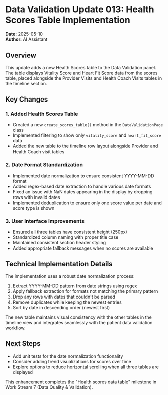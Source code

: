 # Data Validation Update 013: Health Scores Table Implementation

**Date:** 2025-05-10  
**Author:** AI Assistant

## Overview
This update adds a new Health Scores table to the Data Validation panel. The table displays Vitality Score and Heart Fit Score data from the scores table, placed alongside the Provider Visits and Health Coach Visits tables in the timeline section.

## Key Changes

### 1. Added Health Scores Table
- Created a new `create_scores_table()` method in the `DataValidationPage` class
- Implemented filtering to show only `vitality_score` and `heart_fit_score` data
- Added the new table to the timeline row layout alongside Provider and Health Coach visit tables

### 2. Date Format Standardization
- Implemented date normalization to ensure consistent YYYY-MM-DD format
- Added regex-based date extraction to handle various date formats
- Fixed an issue with NaN dates appearing in the display by dropping rows with invalid dates
- Implemented deduplication to ensure only one score value per date and score type is shown

### 3. User Interface Improvements
- Ensured all three tables have consistent height (250px)
- Standardized column naming with proper title case
- Maintained consistent section header styling
- Added appropriate fallback messages when no scores are available

## Technical Implementation Details

The implementation uses a robust date normalization process:
1. Extract YYYY-MM-DD pattern from date strings using regex
2. Apply fallback extraction for formats not matching the primary pattern
3. Drop any rows with dates that couldn't be parsed
4. Remove duplicates while keeping the newest entries
5. Sort by date in descending order (newest first)

The new table maintains visual consistency with the other tables in the timeline view and integrates seamlessly with the patient data validation workflow.

## Next Steps
- Add unit tests for the date normalization functionality
- Consider adding trend visualizations for scores over time
- Explore options to reduce horizontal scrolling when all three tables are displayed

This enhancement completes the "Health scores data table" milestone in Work Stream 7 (Data Quality & Validation). 